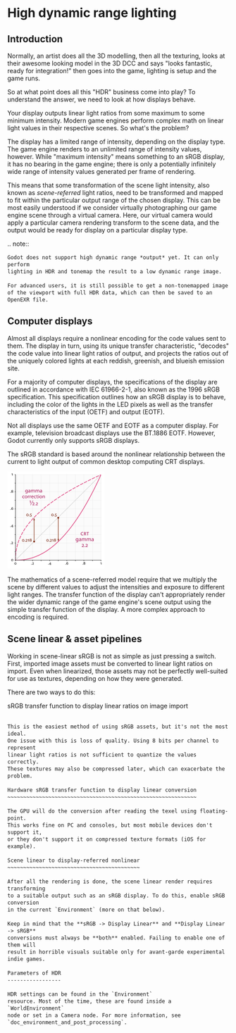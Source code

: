 

High dynamic range lighting
===========================

Introduction
------------

Normally, an artist does all the 3D modelling, then all the texturing,
looks at their awesome looking model in the 3D DCC and says "looks
fantastic, ready for integration!" then goes into the game, lighting is
setup and the game runs.

So at what point does all this "HDR" business come into play? To understand
the answer, we need to look at how displays behave.

Your display outputs linear light ratios from some maximum to some minimum
intensity. Modern game engines perform complex math on linear light values in
their respective scenes. So what's the problem?

The display has a limited range of intensity, depending on the display type.
The game engine renders to an unlimited range of intensity values, however.
While "maximum intensity" means something to an sRGB display, it has no bearing
in the game engine; there is only a potentially infinitely wide range
of intensity values generated per frame of rendering.

This means that some transformation of the scene light intensity, also known
as *scene-referred* light ratios, need to be transformed and mapped to fit
within the particular output range of the chosen display. This can be most
easily understood if we consider virtually photographing our game engine scene
through a virtual camera. Here, our virtual camera would apply a particular
camera rendering transform to the scene data, and the output would be ready
for display on a particular display type.

.. note::

    Godot does not support high dynamic range *output* yet. It can only perform
    lighting in HDR and tonemap the result to a low dynamic range image.

    For advanced users, it is still possible to get a non-tonemapped image
    of the viewport with full HDR data, which can then be saved to an OpenEXR file.

Computer displays
-----------------

Almost all displays require a nonlinear encoding for the code values sent
to them. The display in turn, using its unique transfer characteristic,
"decodes" the code value into linear light ratios of output, and projects
the ratios out of the uniquely colored lights at each reddish, greenish,
and blueish emission site.

For a majority of computer displays, the specifications of the display are
outlined in accordance with IEC 61966-2-1, also known as the
1996 sRGB specification. This specification outlines how an sRGB display
is to behave, including the color of the lights in the LED pixels as well as
the transfer characteristics of the input (OETF) and output (EOTF).

Not all displays use the same OETF and EOTF as a computer display.
For example, television broadcast displays use the BT.1886 EOTF.
However, Godot currently only supports sRGB displays.

The sRGB standard is based around the nonlinear relationship between the current
to light output of common desktop computing CRT displays.

![](img/hdr_gamma.png)

The mathematics of a scene-referred model require that we multiply the scene by
different values to adjust the intensities and exposure to different
light ranges. The transfer function of the display can't appropriately render
the wider dynamic range of the game engine's scene output using the simple
transfer function of the display. A more complex approach to encoding
is required.

Scene linear & asset pipelines
------------------------------

Working in scene-linear sRGB is not as simple as just pressing a switch. First,
imported image assets must be converted to linear light ratios on import. Even
when linearized, those assets may not be perfectly well-suited for use
as textures, depending on how they were generated.

There are two ways to do this:

sRGB transfer function to display linear ratios on image import
~~~~~~~~~~~~~~~~~~~~~~~~~~~~~~~~~~~~~~~~~~~~~~~~~~~~~~~~~~~~~~~

This is the easiest method of using sRGB assets, but it's not the most ideal.
One issue with this is loss of quality. Using 8 bits per channel to represent
linear light ratios is not sufficient to quantize the values correctly.
These textures may also be compressed later, which can exacerbate the problem.

Hardware sRGB transfer function to display linear conversion
~~~~~~~~~~~~~~~~~~~~~~~~~~~~~~~~~~~~~~~~~~~~~~~~~~~~~~~~~~~~

The GPU will do the conversion after reading the texel using floating-point.
This works fine on PC and consoles, but most mobile devices don't support it,
or they don't support it on compressed texture formats (iOS for example).

Scene linear to display-referred nonlinear
~~~~~~~~~~~~~~~~~~~~~~~~~~~~~~~~~~~~~~~~~~

After all the rendering is done, the scene linear render requires transforming
to a suitable output such as an sRGB display. To do this, enable sRGB conversion
in the current `Environment` (more on that below).

Keep in mind that the **sRGB -> Display Linear** and **Display Linear -> sRGB**
conversions must always be **both** enabled. Failing to enable one of them will
result in horrible visuals suitable only for avant-garde experimental
indie games.

Parameters of HDR
-----------------

HDR settings can be found in the `Environment`
resource. Most of the time, these are found inside a
`WorldEnvironment`
node or set in a Camera node. For more information, see
`doc_environment_and_post_processing`.

